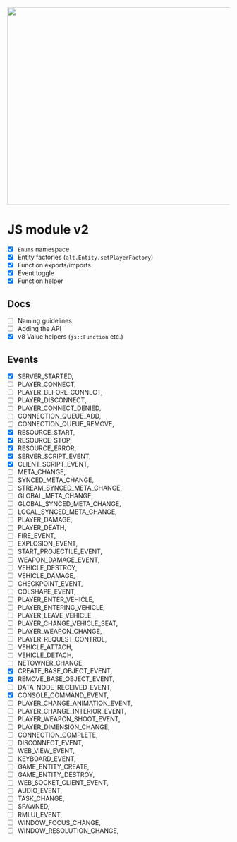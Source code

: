 <img src="https://cdn.discordapp.com/attachments/758680546506178610/1083699499882532965/image.png" height="448" width="896"/>

# JS module v2

- [X] `Enums` namespace
- [X] Entity factories (`alt.Entity.setPlayerFactory`)
- [X] Function exports/imports
- [X] Event toggle
- [X] Function helper

## Docs

- [ ] Naming guidelines
- [ ] Adding the API
- [X] v8 Value helpers (`js::Function` etc.)

## Events

- [X] SERVER_STARTED,
- [ ] PLAYER_CONNECT,
- [ ] PLAYER_BEFORE_CONNECT,
- [ ] PLAYER_DISCONNECT,
- [ ] PLAYER_CONNECT_DENIED,
- [ ] CONNECTION_QUEUE_ADD,
- [ ] CONNECTION_QUEUE_REMOVE,
- [X] RESOURCE_START,
- [X] RESOURCE_STOP,
- [X] RESOURCE_ERROR,
- [X] SERVER_SCRIPT_EVENT,
- [X] CLIENT_SCRIPT_EVENT,
- [ ] META_CHANGE,
- [ ] SYNCED_META_CHANGE,
- [ ] STREAM_SYNCED_META_CHANGE,
- [ ] GLOBAL_META_CHANGE,
- [ ] GLOBAL_SYNCED_META_CHANGE,
- [ ] LOCAL_SYNCED_META_CHANGE,
- [ ] PLAYER_DAMAGE,
- [ ] PLAYER_DEATH,
- [ ] FIRE_EVENT,
- [ ] EXPLOSION_EVENT,
- [ ] START_PROJECTILE_EVENT,
- [ ] WEAPON_DAMAGE_EVENT,
- [ ] VEHICLE_DESTROY,
- [ ] VEHICLE_DAMAGE,
- [ ] CHECKPOINT_EVENT,
- [ ] COLSHAPE_EVENT,
- [ ] PLAYER_ENTER_VEHICLE,
- [ ] PLAYER_ENTERING_VEHICLE,
- [ ] PLAYER_LEAVE_VEHICLE,
- [ ] PLAYER_CHANGE_VEHICLE_SEAT,
- [ ] PLAYER_WEAPON_CHANGE,
- [ ] PLAYER_REQUEST_CONTROL,
- [ ] VEHICLE_ATTACH,
- [ ] VEHICLE_DETACH,
- [ ] NETOWNER_CHANGE,
- [X] CREATE_BASE_OBJECT_EVENT,
- [X] REMOVE_BASE_OBJECT_EVENT,
- [ ] DATA_NODE_RECEIVED_EVENT,
- [X] CONSOLE_COMMAND_EVENT,
- [ ] PLAYER_CHANGE_ANIMATION_EVENT,
- [ ] PLAYER_CHANGE_INTERIOR_EVENT,
- [ ] PLAYER_WEAPON_SHOOT_EVENT,
- [ ] PLAYER_DIMENSION_CHANGE,
- [ ] CONNECTION_COMPLETE,
- [ ] DISCONNECT_EVENT,
- [ ] WEB_VIEW_EVENT,
- [ ] KEYBOARD_EVENT,
- [ ] GAME_ENTITY_CREATE,
- [ ] GAME_ENTITY_DESTROY,
- [ ] WEB_SOCKET_CLIENT_EVENT,
- [ ] AUDIO_EVENT,
- [ ] TASK_CHANGE,
- [ ] SPAWNED,
- [ ] RMLUI_EVENT,
- [ ] WINDOW_FOCUS_CHANGE,
- [ ] WINDOW_RESOLUTION_CHANGE,
